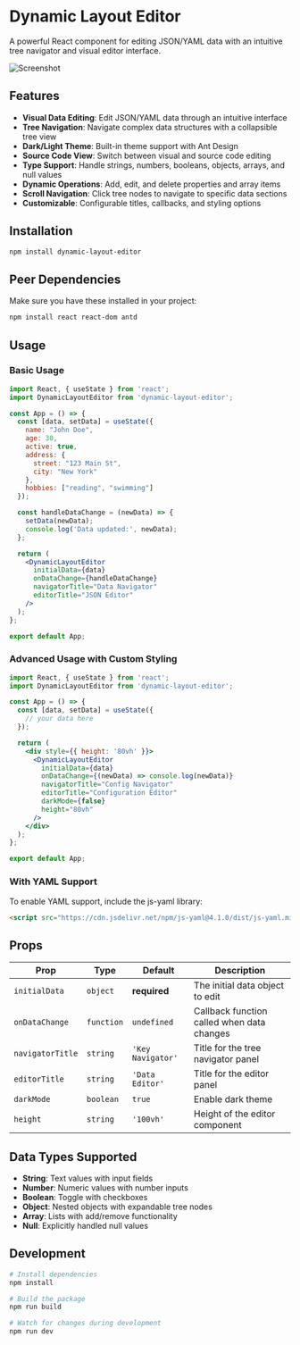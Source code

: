 # Dynamic Layout Editor

A powerful React component for editing JSON/YAML data with an intuitive tree navigator and visual editor interface.


![Screenshot](./Screenshot%202025-07-11%20at%209.37.05%E2%80%AFPM.png)

## Features

- **Visual Data Editing**: Edit JSON/YAML data through an intuitive interface
- **Tree Navigation**: Navigate complex data structures with a collapsible tree view
- **Dark/Light Theme**: Built-in theme support with Ant Design
- **Source Code View**: Switch between visual and source code editing
- **Type Support**: Handle strings, numbers, booleans, objects, arrays, and null values
- **Dynamic Operations**: Add, edit, and delete properties and array items
- **Scroll Navigation**: Click tree nodes to navigate to specific data sections
- **Customizable**: Configurable titles, callbacks, and styling options

## Installation

```bash
npm install dynamic-layout-editor
```

## Peer Dependencies

Make sure you have these installed in your project:

```bash
npm install react react-dom antd
```

## Usage

### Basic Usage

```jsx
import React, { useState } from 'react';
import DynamicLayoutEditor from 'dynamic-layout-editor';

const App = () => {
  const [data, setData] = useState({
    name: "John Doe",
    age: 30,
    active: true,
    address: {
      street: "123 Main St",
      city: "New York"
    },
    hobbies: ["reading", "swimming"]
  });

  const handleDataChange = (newData) => {
    setData(newData);
    console.log('Data updated:', newData);
  };

  return (
    <DynamicLayoutEditor
      initialData={data}
      onDataChange={handleDataChange}
      navigatorTitle="Data Navigator"
      editorTitle="JSON Editor"
    />
  );
};

export default App;
```

### Advanced Usage with Custom Styling

```jsx
import React, { useState } from 'react';
import DynamicLayoutEditor from 'dynamic-layout-editor';

const App = () => {
  const [data, setData] = useState({
    // your data here
  });

  return (
    <div style={{ height: '80vh' }}>
      <DynamicLayoutEditor
        initialData={data}
        onDataChange={(newData) => console.log(newData)}
        navigatorTitle="Config Navigator"
        editorTitle="Configuration Editor"
        darkMode={false}
        height="80vh"
      />
    </div>
  );
};

export default App;
```

### With YAML Support

To enable YAML support, include the js-yaml library:

```html
<script src="https://cdn.jsdelivr.net/npm/js-yaml@4.1.0/dist/js-yaml.min.js"></script>
```

## Props

| Prop | Type | Default | Description |
|------|------|---------|-------------|
| `initialData` | `object` | **required** | The initial data object to edit |
| `onDataChange` | `function` | `undefined` | Callback function called when data changes |
| `navigatorTitle` | `string` | `'Key Navigator'` | Title for the tree navigator panel |
| `editorTitle` | `string` | `'Data Editor'` | Title for the editor panel |
| `darkMode` | `boolean` | `true` | Enable dark theme |
| `height` | `string` | `'100vh'` | Height of the editor component |

## Data Types Supported

- **String**: Text values with input fields
- **Number**: Numeric values with number inputs
- **Boolean**: Toggle with checkboxes
- **Object**: Nested objects with expandable tree nodes
- **Array**: Lists with add/remove functionality
- **Null**: Explicitly handled null values

## Development

```bash
# Install dependencies
npm install

# Build the package
npm run build

# Watch for changes during development
npm run dev
```
